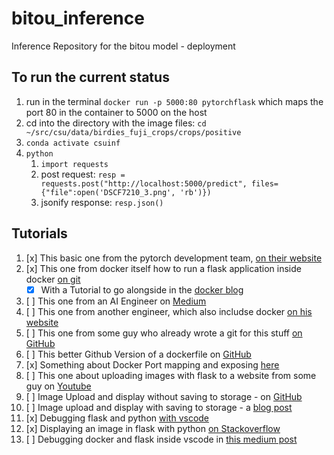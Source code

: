 # bitou_inference
Inference Repository for the bitou model - deployment


## To run the current status
1. run in the terminal `docker run -p 5000:80 pytorchflask` which maps the port 80 in the container to 5000 on the host
2. cd into the directory with the image files: `cd ~/src/csu/data/birdies_fuji_crops/crops/positive`
3. `conda activate csuinf`
4. `python`
    1. `import requests`
    2. post request: `resp = requests.post("http://localhost:5000/predict", files={"file":open('DSCF7210_3.png', 'rb')})`
    3. jsonify response: `resp.json()`


## Tutorials
1. [x] This basic one from the pytorch development team, [on their website](https://pytorch.org/tutorials/intermediate/flask_rest_api_tutorial.html)
1. [x] This one from docker itself how to run a flask application inside docker [on git](https://github.com/docker/awesome-compose/tree/master/flask)
    * [x] With a Tutorial to go alongside in the [docker blog](https://docs.docker.com/compose/gettingstarted/)
2. [ ] This one from an AI Engineer on [Medium](https://medium.com/nlplanet/deploy-a-pytorch-model-with-flask-on-gcp-vertex-ai-8e81f25e605f)
3. [ ] This one from another engineer, which also includse docker [on his website](https://www.paepper.com/blog/posts/pytorch-gpu-inference-with-docker/)
4. [ ] This one from some guy who already wrote a git for this stuff [on GitHub](https://github.com/imadtoubal/Pytorch-Flask-Starter)
5. [ ] This better Github Version of a dockerfile on [GitHub](https://github.com/nikitajz/pytorch-flask-inference)
6. [x] Something about Docker Port mapping and exposing [here](https://www.mend.io/free-developer-tools/blog/docker-expose-port/)
7. [ ] This one about uploading images with flask to a website from some guy on [Youtube](https://www.youtube.com/watch?v=dP-2NVUgh50)
8. [ ] Image Upload and display without saving to storage - on [GitHub](https://github.com/geeksloth/flaskimio)
9. [ ] Image upload and display with saving to storage - a [blog post](https://roytuts.com/upload-and-display-image-using-python-flask/)
10. [x] Debugging flask and python [with vscode](https://code.visualstudio.com/docs/python/tutorial-flask)
11. [x] Displaying an image in flask with python [on Stackoverflow](https://stackoverflow.com/questions/46785507/python-flask-display-image-on-a-html-page)
12. [ ] Debugging docker and flask inside vscode in [this medium post](https://medium.com/@lassebenninga/how-to-debug-flask-running-in-docker-compose-in-vs-code-ef37f0f516ee)